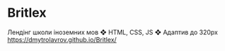 # Britlex
Лендінг школи іноземних мов ❖ HTML, CSS, JS ❖ Адаптив до 320px
https://dmytrolavrov.github.io/Britlex/
